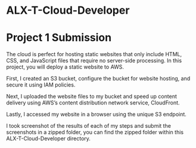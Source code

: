 # ALX-T-Cloud-Developer
# Project 1 Submission

The cloud is perfect for hosting static websites that only include HTML, CSS, and JavaScript files that require no server-side processing. In this project, you will deploy a static website to AWS.

First, I created an S3 bucket, configure the bucket for website hosting, and secure it using IAM policies.

Next, I uploaded the website files to my bucket and speed up content delivery using AWS’s content distribution network service, CloudFront.

Lastly, I accessed my website in a browser using the unique S3 endpoint.

I took screenshot of the results of each of my steps and submit the screenshots in a zipped folder, you can find the zipped folder within this ALX-T-Cloud-Developer directory.
